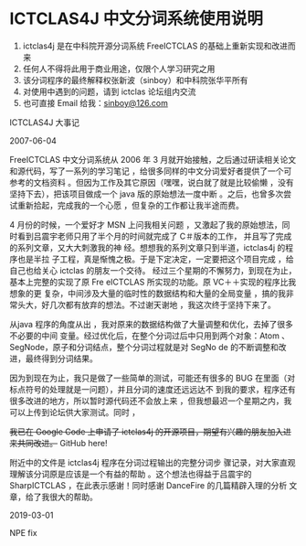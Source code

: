 
# ICTCLAS4J 中文分词系统使用说明

1. ictclas4j 是在中科院开源分词系统 FreeICTCLAS  的基础上重新实现和改进而来
2. 任何人不得将此用于商业用途，仅限个人学习研究之用
3. 该分词程序的最终解释权张新波（sinboy）和中科院张华平所有
4. 对使用中遇到的问题，请到 ictclas  论坛组内交流
5. 也可直接 Email 给我：sinboy@126.com

ICTCLAS4J 大事记  

2007-06-04
     
   FreeICTCLAS 中文分词系统从 2006 年 3 月就开始接触，之后通过研读相关论文和源代码，写了一系列的学习笔记 ，给很多同样的中文分词爱好者提供了一个可参考的文档资料 。但因为工作及其它原因（嘿嘿，说白就了就是比较偷懒 ，没有坚持下去），把该项目做成一个 java 版的原始想法一度中断 。之后，也曾多次尝试重新拾起，完成我的一个心愿 ，但复杂的工作都让我半途而费。
   
   4 月份的时候，一个爱好才 MSN 上问我相关问题 ，又激起了我的原始想法，同时看到吕震宇老师只用了半个月的时间就完成了 C＃版本的工作，
   并且写了完成的系列文章，又大大刺激我的神 经。想想我的系列文章只到半道，ictclas4j 的程序也是半拉 子工程，真是惭愧之极。于是下定决定，一定要把这个项目完成 ，给自己也给关心 ictclas 的朋友一个交待。        经过三个星期的不懈努力，到现在为止，基本上完整的实现了原 Fre eICTCLAS 所实现的功能。原 VC＋＋实现的程序比我想象的更 复杂，中间涉及大量的临时性的数据结构和大量的全局变量 ，搞的我非常头大，好几次都有放弃的想法。不过谢天谢地 ，我这次终于坚持下来了。
   
   从java 程序的角度从出 ，我对原来的数据结构做了大量调整和优化，去掉了很多不必要的中间 变量。经过优化后，在整个分词过后中只用到两个对象：Atom 、SegNode，原子和分词结点，整个分词过程就是对 SegNo de 的不断调整和改进，最终得到分词结果。
   
   因为到现在为止，我只是做了一些简单的测试，可能还有很多的 BUG 在里面（对标点符号的处理就是一问题），并且分词的速度还远远达不 到我的要求，程序还有很多改进的地方，所以暂时源代码还不会放上来 ，但我想最迟一个星期之内，我可以上传到论坛供大家测试。同时 ，

~~我已在 Google Code 上申请了 ictclas4j 的开源项目，期望有兴趣的朋友加入进来共同改进。~~ GitHub here!
      
   附近中的文件是 ictclas4j 程序在分词过程输出的完整分词步 骤记录，对大家直观理解该分词原是应该是一个有益的帮助 。这个想法也得益于吕震宇的 SharpICTCLAS ，在此表示感谢！同时感谢 DanceFire 的几篇精辟入理的分析 文章，给了我很大的帮助。 　
   
   
2019-03-01

   NPE fix   
   
   
